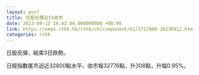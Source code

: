 ```yaml
---
layout: post
title: 日股反彈近1%收市
date: 2023-09-12 14:42:04.000000000 +08:00
link: https://news.rthk.hk/rthk/ch/component/k2/1717980-20230912.htm
categories: rthk
---
```


日股反彈，結束3日跌勢。

日經指數尾市迫近32800點水平，收市報32776點，升308點，升幅0.95%。
